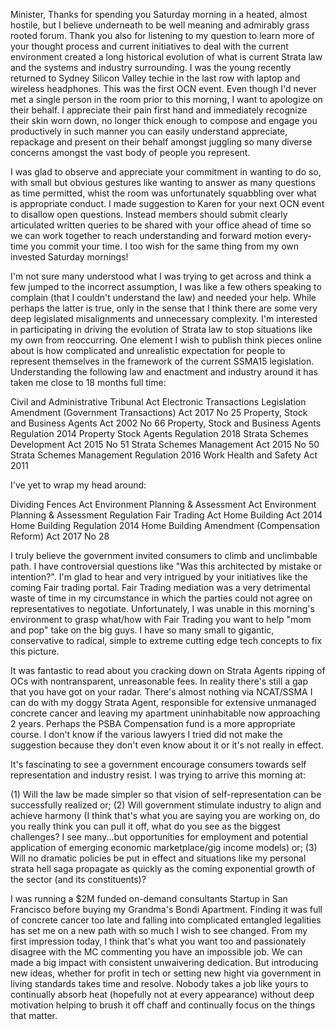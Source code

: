 Minister,
Thanks for spending you Saturday morning in a heated, almost hostile, but I believe underneath to be well meaning and admirably grass rooted forum. Thank you also for listening to my question to learn more of your thought process and current initiatives to deal with the current environment created a long historical evolution of what is current Strata law and the systems and industry surrounding. I was the young recently returned to Sydney Silicon Valley techie in the last row with laptop and wireless headphones. This was the first OCN event. Even though I'd never met a single person in the room prior to this morning, I want to apologize on their behalf. I appreciate their pain first hand and immediately recognize their skin worn down, no longer thick enough to compose and engage you productively in such manner you can easily understand  appreciate, repackage and present on their behalf amongst juggling so many diverse concerns amongst the vast body of people you represent. 

I was glad to observe and appreciate your commitment in wanting to do so, with small but obvious gestures like wanting to answer as many questions as time permitted, whist the room was unfortunately squabbling over what is appropriate conduct. I made suggestion to Karen for your next OCN event to disallow open questions. Instead members should submit clearly articulated written queries to be shared with your office ahead of time so we can work together to reach understanding and forward motion every-time you commit your time. I too wish for the same thing from my own invested Saturday mornings!

I'm not sure many understood what I was trying to get across and think a few jumped to the incorrect assumption, I was like a few others speaking to complain (that I couldn't understand the law) and needed your help. While perhaps the latter is true, only in the sense that I think there are some very deep legislated misalignments and unnecessary complexity. I'm interested in participating in driving the evolution of Strata law to stop situations like my own from reoccurring. One element I wish to publish think pieces online about is how complicated and unrealistic expectation for people to represent themselves in the framework of the current SSMA15 legislation. Understanding the following law and enactment and industry around it has taken me close to 18 months full time:

Civil and Administrative Tribunal Act
Electronic Transactions Legislation Amendment (Government Transactions) Act 2017 No 25
Property, Stock and Business Agents Act 2002 No 66
Property, Stock and Business Agents Regulation 2014
Property Stock Agents Regulation 2018
Strata Schemes Development Act 2015 No 51
Strata Schemes Management Act 2015 No 50
Strata Schemes Management Regulation 2016
Work Health and Safety Act 2011

I've yet to wrap my head around:

Dividing Fences Act 
Environment Planning & Assessment Act
Environment Planning & Assessment Regulation
Fair Trading Act
Home Building Act 2014
Home Building Regulation 2014
Home Building Amendment (Compensation Reform) Act 2017 No 28

I truly believe the government invited consumers to climb and unclimbable path. I have controversial questions like "Was this architected by mistake or intention?". I'm glad to hear and very intrigued by your initiatives like the coming Fair trading portal. Fair Trading mediation was a very detrimental waste of time in my circumstance in which the parties could not agree on representatives to negotiate. Unfortunately, I was unable in this morning's environment to grasp what/how with Fair Trading you want to help "mom and pop" take on the big guys. I have so many small to gigantic, conservative to radical, simple to extreme cutting edge tech concepts to fix this picture.

It was fantastic to read about you cracking down on Strata Agents ripping of OCs with nontransparent, unreasonable fees. In reality there's still a gap that you have got on your radar. There's almost nothing via NCAT/SSMA I can do with my doggy Strata Agent, responsible for extensive unmanaged concrete cancer and leaving my apartment uninhabitable now approaching 2 years. Perhaps the PSBA Compensation fund is a more appropriate course. I don't know if the various lawyers I tried did not make the suggestion because they don't even know about it or it's not really in effect.

It's fascinating to see a government encourage consumers towards self representation and industry resist. I was trying to arrive this morning at:

(1) Will the law be made simpler so that vision of self-representation can be successfully realized or;
(2) Will government stimulate industry to align and achieve harmony (I think that's what you are saying you are working on, do you really think you can pull it off, what do you see as the biggest challenges? I see many...but opportunities for employment and potential application of emerging economic marketplace/gig income models) or; (3) Will no dramatic policies be put in effect and situations like my personal strata hell saga propagate as quickly as the coming exponential growth of the sector (and its constituents)?

I was running a $2M funded on-demand consultants Startup in San Francisco before buying my Grandma's Bondi Apartment. Finding it was full of concrete cancer too late and falling into complicated entangled legalities has set me on a new path with so much I wish to see changed. From my first impression today, I think that's what you want too and passionately disagree with the MC commenting you have an impossible job. We can made a big impact with consistent unwaivering dedication. But introducing new ideas, whether for profit in tech or setting new hight via government in living standards takes time and resolve. Nobody takes a job like yours to continually absorb heat (hopefully not at every appearance) without deep motivation helping to brush it off chaff and continually focus on the things that matter.
